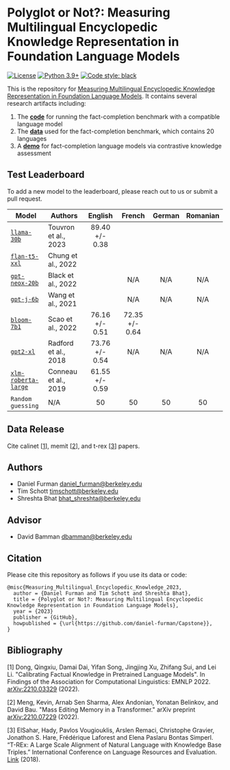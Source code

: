 # Polyglot or Not?: Measuring Multilingual Encyclopedic Knowledge Representation in Foundation Language Models

[![License](https://img.shields.io/badge/License-Apache_2.0-green.svg)](https://github.com/daniel-furman/Capstone/blob/main/LICENSE) 
[![Python 3.9+](https://img.shields.io/badge/python-3.9+-blue.svg)](https://www.python.org/downloads/release/python-390/) 
[![Code style: black](https://img.shields.io/badge/code%20style-black-000000.svg)](https://github.com/psf/black) 

This is the repository for [Measuring Multilingual Encyclopedic Knowledge Representation in Foundation Language Models](https://bit.ly/ischool-berkeley-capstone). It contains several research artifacts including:

1. The [**code**][cka_run_main] for running the fact-completion benchmark with a compatible language model
2. The [**data**][hf_data] used for the fact-completion benchmark, which contains 20 languages
3. A [**demo**][cka_lightweight_demo] for fact-completion language models via contrastive knowledge assessment

## Test Leaderboard

To add a new model to the leaderboard, please reach out to us or submit a pull request.

| Model            | Authors      | English        | French        | German | Romanian |
|------------------|--------------|:--------------:|:--------------:|:--------------:|:--------------:|
| [`llama-30b`](https://arxiv.org/abs/2302.13971) | Touvron et al., 2023 | 89.40 +/- 0.38 | | | |
| [`flan-t5-xxl`](https://arxiv.org/abs/2210.11416) | Chung et al., 2022 | | | | | |
| [`gpt-neox-20b`](https://arxiv.org/abs/2204.06745) | Black et al., 2022 | | N/A | N/A | N/A |
| [`gpt-j-6b`](https://github.com/kingoflolz/mesh-transformer-jax/#gpt-j-6b) | Wang et al., 2021 | | N/A | N/A | N/A |
| [`bloom-7b1`](https://arxiv.org/abs/2211.05100) | Scao et al., 2022 | 76.16 +/- 0.51 | 72.35 +/- 0.64 | | | |
| [`gpt2-xl`](https://d4mucfpksywv.cloudfront.net/better-language-models/language_models_are_unsupervised_multitask_learners.pdf) | Radford et al., 2018 | 73.76 +/- 0.54 |  N/A | N/A | N/A |
| [`xlm-roberta-large`](https://arxiv.org/abs/1911.02116) | Conneau et al., 2019 | 61.55 +/- 0.59 |  |  | | 
| `Random guessing` | N/A | 50   |  50   |  50   |  50   | 

## Data Release

Cite calinet [[1][bib]], memit [[2][bib]], and t-rex [[3][bib]] papers.

## Authors

* Daniel Furman <daniel_furman@berkeley.edu>
* Tim Schott <timschott@berkeley.edu>
* Shreshta Bhat <bhat_shreshta@berkeley.edu>

## Advisor

* David Bamman <dbamman@berkeley.edu>

## Citation

Please cite this repository as follows if you use its data or code:

```
@misc{Measuring_Multilingual_Encyclopedic_Knowledge_2023,
  author = {Daniel Furman and Tim Schott and Shreshta Bhat},
  title = {Polyglot or Not?: Measuring Multilingual Encyclopedic Knowledge Representation in Foundation Language Models},
  year = {2023}
  publisher = {GitHub},
  howpublished = {\url{https://github.com/daniel-furman/Capstone}},
}
```

## Bibliography 

[1] Dong, Qingxiu, Damai Dai, Yifan Song, Jingjing Xu, Zhifang Sui, and Lei Li. "Calibrating Factual Knowledge in Pretrained Language Models". In Findings of the Association for Computational Linguistics: EMNLP 2022. [arXiv:2210.03329][cka] (2022).

[2] Meng, Kevin, Arnab Sen Sharma, Alex Andonian, Yonatan Belinkov, and David Bau. "Mass Editing Memory in a Transformer." arXiv preprint [arXiv:2210.07229][memit] (2022).

[3] ElSahar, Hady, Pavlos Vougiouklis, Arslen Remaci, Christophe Gravier, Jonathon S. Hare, Frédérique Laforest and Elena Paslaru Bontas Simperl. “T-REx: A Large Scale Alignment of Natural Language with Knowledge Base Triples.” International Conference on Language Resources and Evaluation. [Link][trex] (2018).


[bib]: https://github.com/daniel-furman/Capstone#bibliography
[hf_data]: https://huggingface.co/datasets/CalibraGPT/Fact-Completion
[cka]: https://arxiv.org/abs/2210.03329
[memit]: https://arxiv.org/abs/2210.07229
[mmlu]: https://paperswithcode.com/sota/multi-task-language-understanding-on-mmlu
[mmlu_paper]: https://arxiv.org/abs/2009.03300
[trex]: http://aclanthology.lst.uni-saarland.de/L18-1544.pdf
[cka_lightweight_demo]: https://github.com/daniel-furman/Capstone/blob/main/notebooks/fact_completion_notebooks/fact-completion-lightweight-demo.ipynb
[cka_run_main]: https://github.com/daniel-furman/Capstone/blob/main/notebooks/fact_completion_notebooks/fact-completion-full-benchmark.ipynb
